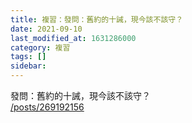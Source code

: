 ```yaml
---
title: 複習：發問：舊約的十誡，現今該不該守？
date: 2021-09-10
last_modified_at: 1631286000
category: 複習
tags: []
sidebar: 
---
```


<p>發問：舊約的十誡，現今該不該守？<br/>
<a href="/posts/269192156" target="_blank">/posts/269192156</a></p>
<p> </p>
